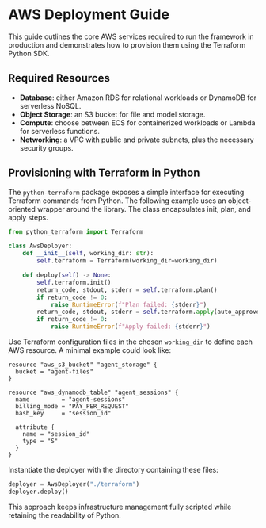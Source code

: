 # AWS Deployment Guide

This guide outlines the core AWS services required to run the framework in production and demonstrates how to provision them using the Terraform Python SDK.

## Required Resources

- **Database**: either Amazon RDS for relational workloads or DynamoDB for serverless NoSQL.
- **Object Storage**: an S3 bucket for file and model storage.
- **Compute**: choose between ECS for containerized workloads or Lambda for serverless functions.
- **Networking**: a VPC with public and private subnets, plus the necessary security groups.

## Provisioning with Terraform in Python

The `python-terraform` package exposes a simple interface for executing Terraform commands from Python. The following example uses an object-oriented wrapper around the library. The class encapsulates init, plan, and apply steps.

```python
from python_terraform import Terraform

class AwsDeployer:
    def __init__(self, working_dir: str):
        self.terraform = Terraform(working_dir=working_dir)

    def deploy(self) -> None:
        self.terraform.init()
        return_code, stdout, stderr = self.terraform.plan()
        if return_code != 0:
            raise RuntimeError(f"Plan failed: {stderr}")
        return_code, stdout, stderr = self.terraform.apply(auto_approve=True)
        if return_code != 0:
            raise RuntimeError(f"Apply failed: {stderr}")
```

Use Terraform configuration files in the chosen `working_dir` to define each AWS resource. A minimal example could look like:

```hcl
resource "aws_s3_bucket" "agent_storage" {
  bucket = "agent-files"
}

resource "aws_dynamodb_table" "agent_sessions" {
  name         = "agent-sessions"
  billing_mode = "PAY_PER_REQUEST"
  hash_key     = "session_id"

  attribute {
    name = "session_id"
    type = "S"
  }
}
```

Instantiate the deployer with the directory containing these files:

```python
deployer = AwsDeployer("./terraform")
deployer.deploy()
```

This approach keeps infrastructure management fully scripted while retaining the readability of Python.
